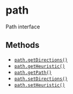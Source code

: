 path
====

Path interface

Methods
-------

* [`path.getDirections()`](api/path.getDirections)
* [`path.getHeuristic()`](api/path.getHeuristic)
* [`path.getPath()`](api/path.getPath)
* [`path.setDirections()`](api/path.setDirections)
* [`path.setHeuristic()`](api/path.setHeuristic)
